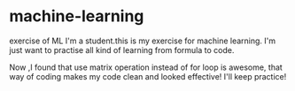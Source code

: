 # machine-learning
exercise of ML
I'm a student.this is my exercise for machine learning.
I'm just want to practise all kind of learning from formula to code.

Now ,I found that use matrix operation instead of for loop is awesome, that way of coding makes my code clean and looked effective!
I'll keep practice!
